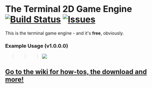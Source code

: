 # The Terminal 2D Game Engine  [![Build Status](https://travis-ci.org/JoshMiles/Termine.svg?branch=master)](https://travis-ci.org/JoshMiles/Termine) [![Issues](https://img.shields.io/github/issues/JoshMiles/Termine.svg)](https://github.com/JoshMiles/Termine/issues)

This is the terminal game engine - and it's **free**, obviously.


### Example Usage (v1.0.0.0)



>>>![](http://i.imgur.com/TZnFGFV.gif)



## [Go to the wiki for how-tos, the download and more!](https://github.com/JoshMiles/Termine/wiki)


